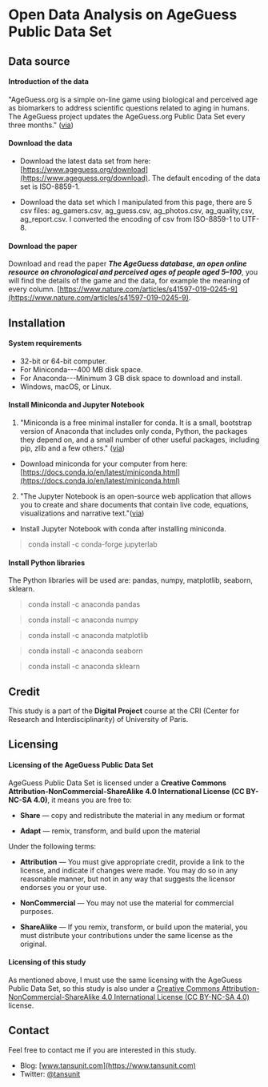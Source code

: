 # Open Data Analysis on AgeGuess Public Data Set

## Data source

#### Introduction of the data 

"AgeGuess.org is a simple on-line game using biological and perceived age as biomarkers to address scientific questions related to aging in humans. The AgeGuess project updates the AgeGuess.org Public Data Set every three months." ([via](https://www.ageguess.org/download))

#### Download the data

- Download the latest data set from here: [https://www.ageguess.org/download](https://www.ageguess.org/download). The default encoding of the data set is ISO-8859-1.

- Download the data set which I manipulated from this page, there are 5 csv files: ag_gamers.csv, ag_guess.csv, ag_photos.csv, ag_quality,csv, ag_report.csv. I converted the encoding of csv from ISO-8859-1 to UTF-8.

#### Download the paper

Download and read the paper ***The AgeGuess database, an open online resource on chronological and perceived ages of people aged 5–100***, you will find the details of the game and the data, for example the meaning of every column. [https://www.nature.com/articles/s41597-019-0245-9](https://www.nature.com/articles/s41597-019-0245-9). 

## Installation

#### System requirements

- 32-bit or 64-bit computer.
- For Miniconda---400 MB disk space.
- For Anaconda---Minimum 3 GB disk space to download and install.
- Windows, macOS, or Linux.

#### Install Miniconda and Jupyter Notebook

1. "Miniconda is a free minimal installer for conda. It is a small, bootstrap version of Anaconda that includes only conda, Python, the packages they depend on, and a small number of other useful packages, including pip, zlib and a few others." ([via](https://docs.conda.io/en/latest/miniconda.html))

- Download miniconda for your computer from here: [https://docs.conda.io/en/latest/miniconda.html](https://docs.conda.io/en/latest/miniconda.html)

2. "The Jupyter Notebook is an open-source web application that allows you to create and share documents that contain live code, equations, visualizations and narrative text."([via]()) 

- Install Jupyter Notebook with conda after installing miniconda.

> conda install -c conda-forge jupyterlab

#### Install Python libraries

The Python libraries will be used are: pandas, numpy, matplotlib, seaborn, sklearn.

> conda install -c anaconda pandas

> conda install -c anaconda numpy

> conda install -c anaconda matplotlib

> conda install -c anaconda seaborn

> conda install -c anaconda sklearn

## Credit

This study is a part of the **Digital Project** course at the CRI (Center for Research and Interdisciplinarity) of University of Paris.

## Licensing

#### Licensing of the AgeGuess Public Data Set

AgeGuess Public Data Set is licensed under a **Creative Commons Attribution-NonCommercial-ShareAlike 4.0 International License (CC BY-NC-SA 4.0)**, it means you are free to:

- **Share** — copy and redistribute the material in any medium or format

- **Adapt** — remix, transform, and build upon the material

Under the following terms:

- **Attribution** — You must give appropriate credit, provide a link to the license, and indicate if changes were made. You may do so in any reasonable manner, but not in any way that suggests the licensor endorses you or your use.

- **NonCommercial** — You may not use the material for commercial purposes.

- **ShareAlike** — If you remix, transform, or build upon the material, you must distribute your contributions under the same license as the original.

#### Licensing of this study

As mentioned above, I must use the same licensing with the AgeGuess Public Data Set, so this study is also under a [Creative Commons Attribution-NonCommercial-ShareAlike 4.0 International License (CC BY-NC-SA 4.0)](https://creativecommons.org/licenses/by-nc-sa/4.0/) license.

## Contact

Feel free to contact me if you are interested in this study.

- Blog: [www.tansunit.com](https://www.tansunit.com)
- Twitter: [@tansunit](https://twitter.com/tansunit)

